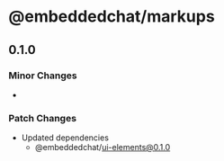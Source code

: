 # @embeddedchat/markups

## 0.1.0

### Minor Changes

-

### Patch Changes

- Updated dependencies
  - @embeddedchat/ui-elements@0.1.0
